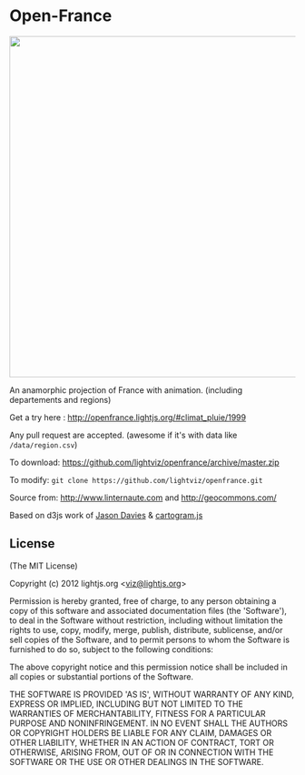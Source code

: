 Open-France
==========

<a href="http://openfrance.lightjs.org/#climat_pluie/1999"><img src="http://openfrance.lightjs.org/preview.png" width="600"></a>

An anamorphic projection of France with animation. (including departements and regions)

Get a try here : http://openfrance.lightjs.org/#climat_pluie/1999

Any pull request are accepted. (awesome if it's with data like `/data/region.csv`)

To download: https://github.com/lightviz/openfrance/archive/master.zip

To modify: `git clone https://github.com/lightviz/openfrance.git`

Source from: http://www.linternaute.com and http://geocommons.com/

Based on d3js work of <a href="http://www.jasondavies.com">Jason Davies</a> & <a href="http://prag.ma/code/d3-cartogram/">cartogram.js</a>

## License 

(The MIT License)

Copyright (c) 2012 lightjs.org &lt;viz@lightjs.org&gt;

Permission is hereby granted, free of charge, to any person obtaining
a copy of this software and associated documentation files (the
'Software'), to deal in the Software without restriction, including
without limitation the rights to use, copy, modify, merge, publish,
distribute, sublicense, and/or sell copies of the Software, and to
permit persons to whom the Software is furnished to do so, subject to
the following conditions:

The above copyright notice and this permission notice shall be
included in all copies or substantial portions of the Software.

THE SOFTWARE IS PROVIDED 'AS IS', WITHOUT WARRANTY OF ANY KIND,
EXPRESS OR IMPLIED, INCLUDING BUT NOT LIMITED TO THE WARRANTIES OF
MERCHANTABILITY, FITNESS FOR A PARTICULAR PURPOSE AND NONINFRINGEMENT.
IN NO EVENT SHALL THE AUTHORS OR COPYRIGHT HOLDERS BE LIABLE FOR ANY
CLAIM, DAMAGES OR OTHER LIABILITY, WHETHER IN AN ACTION OF CONTRACT,
TORT OR OTHERWISE, ARISING FROM, OUT OF OR IN CONNECTION WITH THE
SOFTWARE OR THE USE OR OTHER DEALINGS IN THE SOFTWARE.

